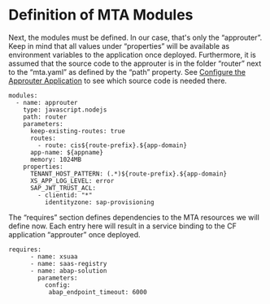 <!-- loioaf521ff55a3e4fd99733ae877446093d -->

# Definition of MTA Modules

Next, the modules must be defined. In our case, that's only the “approuter”. Keep in mind that all values under “properties” will be available as environment variables to the application once deployed. Furthermore, it is assumed that the source code to the approuter is in the folder “router” next to the “mta.yaml” as defined by the “path” property. See [Configure the Approuter Application](configure-the-approuter-application-3725815.md) to see which source code is needed there.

```
modules:
  - name: approuter
    type: javascript.nodejs
    path: router
    parameters:
      keep-existing-routes: true
      routes:
        - route: cis${route-prefix}.${app-domain}
      app-name: ${appname}
      memory: 1024MB
    properties:
      TENANT_HOST_PATTERN: (.*)${route-prefix}.${app-domain}
      XS_APP_LOG_LEVEL: error
      SAP_JWT_TRUST_ACL:
        - clientid: "*"
          identityzone: sap-provisioning

```

The “requires” section defines dependencies to the MTA resources we will define now. Each entry here will result in a service binding to the CF application “approuter” once deployed.

```
requires:
      - name: xsuaa
      - name: saas-registry
      - name: abap-solution
        parameters:
          config:
           abap_endpoint_timeout: 6000


```

